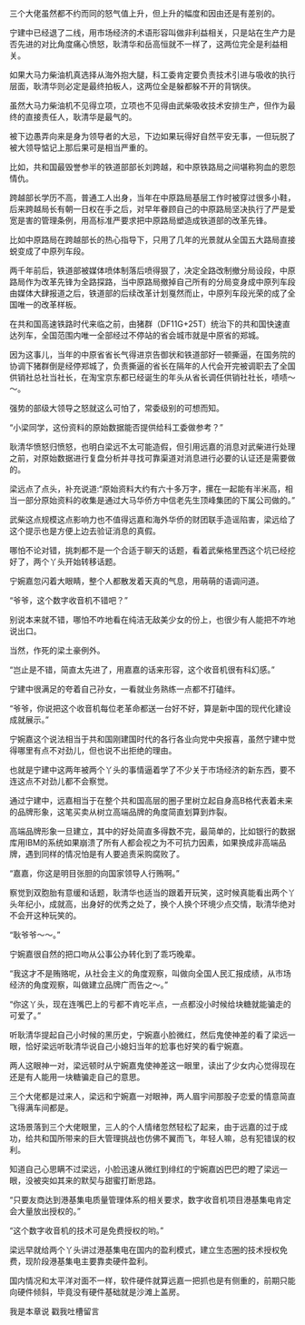 三个大佬虽然都不约而同的怒气值上升，但上升的幅度和因由还是有差别的。

宁建中已经退了二线，用市场经济的术语形容叫做非利益相关，只是站在生产力是否先进的对比角度痛心愤怒，耿清华和岳高恒就不一样了，这两位完全是利益相关。

如果大马力柴油机真选择从海外抱大腿，科工委肯定要负责技术引进与吸收的执行层面，耿清华则必定是最终拍板人，这两位全是躲都躲不开的背锅侠。

虽然大马力柴油机不见得立项，立项也不见得由武柴吸收技术安排生产，但作为最终的直接责任人，耿清华是最气的。

被下边愚弄向来是身为领导者的大忌，下边如果玩得好自然平安无事，一但玩脱了被大领导惦记上那后果可是相当严重的。

比如，共和国最毁誉参半的铁道部部长刘跨越，和中原铁路局之间堪称狗血的恩怨情仇。

跨越部长学历不高，普通工人出身，当年在中原路局基层工作时被穿过很多小鞋，后来跨越局长有朝一日权在手之后，对早年眷顾自己的中原路局坚决执行了严是爱宽是害的管理条例，用高标准严要求把中原路局塑造成铁道部的改革先锋。

比如中原路局在跨越部长的热心指导下，只用了几年的光景就从全国五大路局直接蜕变成了中原列车段。

两千年前后，铁道部被媒体喷体制落后喷得狠了，决定全路改制撤分局设段，中原路局作为改革先锋为全路探路，当中原路局撤掉自己所有的分局变身成中原列车段由媒体大肆报道之后，铁道部的后续改革计划戛然而止，中原列车段光荣的成了全国唯一的改革样板。

在共和国高速铁路时代来临之前，由猪群（DF11G+25T）统治下的共和国快速直达列车，全国范围内唯一全部经过不停站的省会城市就是中原省的郑城。

因为这事儿，当年的中原省省长气得进京告御状和铁道部好一顿撕逼，在国务院的协调下猪群倒是经停郑城了，负责撕逼的省长在隔年的人代会开完被调职去了全国供销社总社当社长，在淘宝京东都已经诞生的年头从省长调任供销社社长，啧啧～～。

强势的部级大领导之怒就这么可怕了，常委级别的可想而知。

“小梁同学，这份资料的原始数据能否提供给科工委做参考？”

耿清华愤怒归愤怒，也明白梁远不太可能造假，但引用远嘉的消息对武柴进行处理之前，对原始数据进行复盘分析并寻找可靠渠道对消息进行必要的认证还是需要做的。

梁远点了点头，补充说道:“原始资料大约有六十多万字，摞在一起能有半米高，相当一部分原始资料的收集是通过大马华侨方中信老先生顶峰集团的下属公司做的。”

武柴这点规模这点影响力也不值得远嘉和海外华侨的财团联手造谣陷害，梁远给了这个提示也是方便上边去验证消息的真假。

哪怕不论对错，挑刺都不是一个合适于聊天的话题，看着武柴格里西这个坑已经挖好了，两个丫头开始转移话题。

宁婉嘉忽闪着大眼睛，整个人都散发着天真的气息，用萌萌的语调问道。

“爷爷，这个数字收音机不错吧？”

别说本来就不错，哪怕不咋地看在纯洁无敌美少女的份上，也很少有人能把不咋地说出口。

当然，作死的梁土豪例外。

“岂止是不错，简直太先进了，用嘉嘉的话来形容，这个收音机很有科幻感。”

宁建中很满足的夸着自己孙女，一看就业务熟练一点都不打磕绊。

“爷爷，你说把这个收音机每位老革命都送一台好不好，算是新中国的现代化建设成就展示。”

宁婉嘉这个说法相当于共和国刚建国时代的各行各业向党中央报喜，虽然宁建中觉得哪里有点不对劲儿，但也说不出拒绝的理由。

也就是宁建中这两年被两个丫头的事情逼着学了不少关于市场经济的新东西，要不连这点不对劲儿都不会察觉。

通过宁建中，远嘉相当于在整个共和国高层的圈子里树立起自身高B格代表着未来的品牌形象，这笔买卖从树立高端品牌的角度简直划算到炸裂。

高端品牌形象一旦建立，其中的好处简直多得数不完，最简单的，比如银行的数据库用IBM的系统如果崩溃了所有人都会视之为不可抗力因素，如果换成非高端品牌，遇到同样的情况怕是有人要追责采购腐败了。

“嘉嘉，你这是明目张胆的向国家领导人行贿啊。”

察觉到双胞胎有意缓和话题，耿清华也适当的跟着开玩笑，这时候真能看出两个丫头年纪小，成就高，出身好的优秀之处了，换个人换个环境少点交情，耿清华绝对不会开这种玩笑的。

“耿爷爷～～。”

宁婉嘉很自然的把口吻从公事公办转化到了乖巧晚辈。

“我这才不是贿赂呢，从社会主义的角度观察，叫做向全国人民汇报成绩，从市场经济的角度观察，叫做建立品牌广而告之～。”

“你这丫头，现在连嘴巴上的亏都不肯吃半点，一点都没小时候给块糖就能骗走的可爱了。”

听耿清华提起自己小时候的黑历史，宁婉嘉小脸微红，然后鬼使神差的看了梁远一眼，恰好梁远听耿清华说自己小媳妇当年的尬事也好笑的看宁婉嘉。

两人这眼神一对，梁远顿时从宁婉嘉鬼使神差这一眼里，读出了少女内心觉得现在还是有人能用一块糖骗走自己的意思。

三个大佬都是过来人，梁远和宁婉嘉一对眼神，两人眉宇间那股子恋爱的情意简直飞得满车间都是。

这场景落到三个大佬眼里，三人的个人情绪忽然轻松了起来，由于远嘉的过于成功，给共和国所带来的巨大管理挑战也仿佛不翼而飞，年轻人嘛，总有犯错误的权利。

知道自己心思瞒不过梁远，小脸迅速从微红到绯红的宁婉嘉凶巴巴的瞪了梁远一眼，没被突如其来的默契与甜蜜打断思路。

“只要友商达到港基集电质量管理体系的相关要求，数字收音机项目港基集电肯定会大量放出授权的。”

“这个数字收音机的技术可是免费授权的哟。”

梁远早就给两个丫头讲过港基集电在国内的盈利模式，建立生态圈的技术授权免费，现阶段港基集电主要靠卖硬件盈利。

国内情况和太平洋对面不一样，软件硬件就算远嘉一把抓也是有侧重的，前期只能向硬件倾斜，毕竟没有硬件基础就是沙滩上盖房。

我是本章说 戳我吐槽留言
